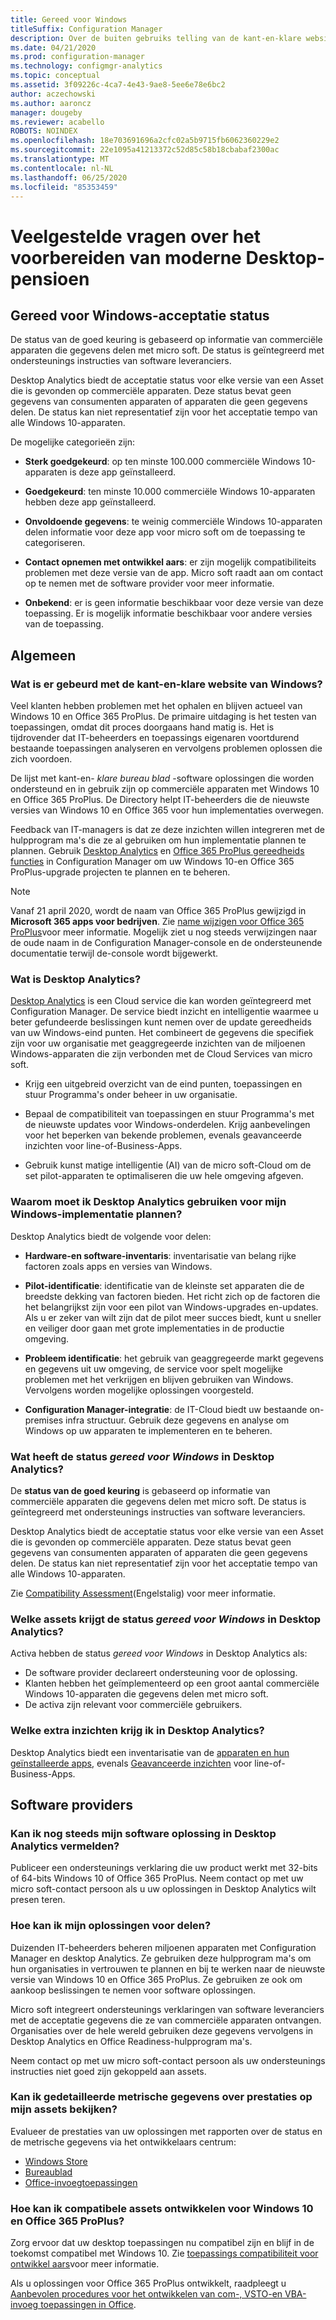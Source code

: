 ```yaml
---
title: Gereed voor Windows
titleSuffix: Configuration Manager
description: Over de buiten gebruiks telling van de kant-en-klare website van Windows
ms.date: 04/21/2020
ms.prod: configuration-manager
ms.technology: configmgr-analytics
ms.topic: conceptual
ms.assetid: 3f09226c-4ca7-4e43-9ae8-5ee6e78e6bc2
author: aczechowski
ms.author: aaroncz
manager: dougeby
ms.reviewer: acabello
ROBOTS: NOINDEX
ms.openlocfilehash: 18e703691696a2cfc02a5b9715fb6062360229e2
ms.sourcegitcommit: 22e1095a41213372c52d85c58b18cbabaf2300ac
ms.translationtype: MT
ms.contentlocale: nl-NL
ms.lasthandoff: 06/25/2020
ms.locfileid: "85353459"
---
```

# <a name="ready-for-modern-desktop-retirement-faq"></a>Veelgestelde vragen over het voorbereiden van moderne Desktop-pensioen

<!-- placeholder -->

## <a name="ready-for-windows-adoption-status"></a>Gereed voor Windows-acceptatie status

De status van de goed keuring is gebaseerd op informatie van commerciële apparaten die gegevens delen met micro soft. De status is geïntegreerd met ondersteunings instructies van software leveranciers.

Desktop Analytics biedt de acceptatie status voor elke versie van een Asset die is gevonden op commerciële apparaten. Deze status bevat geen gegevens van consumenten apparaten of apparaten die geen gegevens delen. De status kan niet representatief zijn voor het acceptatie tempo van alle Windows 10-apparaten.

De mogelijke categorieën zijn:

- **Sterk goedgekeurd**: op ten minste 100.000 commerciële Windows 10-apparaten is deze app geïnstalleerd.

- **Goedgekeurd**: ten minste 10.000 commerciële Windows 10-apparaten hebben deze app geïnstalleerd.

- **Onvoldoende gegevens**: te weinig commerciële Windows 10-apparaten delen informatie voor deze app voor micro soft om de toepassing te categoriseren.

- **Contact opnemen met ontwikkel aars**: er zijn mogelijk compatibiliteits problemen met deze versie van de app. Micro soft raadt aan om contact op te nemen met de software provider voor meer informatie.

- **Onbekend**: er is geen informatie beschikbaar voor deze versie van deze toepassing. Er is mogelijk informatie beschikbaar voor andere versies van de toepassing.

## <a name="general"></a>Algemeen

### <a name="what-happened-to-the-ready-for-windows-website"></a>Wat is er gebeurd met de kant-en-klare website van Windows?

Veel klanten hebben problemen met het ophalen en blijven actueel van Windows 10 en Office 365 ProPlus. De primaire uitdaging is het testen van toepassingen, omdat dit proces doorgaans hand matig is. Het is tijdrovender dat IT-beheerders en toepassings eigenaren voortdurend bestaande toepassingen analyseren en vervolgens problemen oplossen die zich voordoen.

De lijst met kant-en- *klare bureau blad* -software oplossingen die worden ondersteund en in gebruik zijn op commerciële apparaten met Windows 10 en Office 365 ProPlus. De Directory helpt IT-beheerders die de nieuwste versies van Windows 10 en Office 365 voor hun implementaties overwegen.

Feedback van IT-managers is dat ze deze inzichten willen integreren met de hulpprogram ma's die ze al gebruiken om hun implementatie plannen te plannen. Gebruik [Desktop Analytics](https://aka.ms/dadocs) en [Office 365 ProPlus gereedheids functies](https://docs.microsoft.com/deployoffice/readiness-tools#office-365-proplus-readiness-features-in-configuration-manager-current-branch) in Configuration Manager om uw Windows 10-en Office 365 ProPlus-upgrade projecten te plannen en te beheren. 

> [!Note]
> Vanaf 21 april 2020, wordt de naam van Office 365 ProPlus gewijzigd in **Microsoft 365 apps voor bedrijven**. Zie [name wijzigen voor Office 365 ProPlus](https://docs.microsoft.com/deployoffice/name-change)voor meer informatie. Mogelijk ziet u nog steeds verwijzingen naar de oude naam in de Configuration Manager-console en de ondersteunende documentatie terwijl de-console wordt bijgewerkt.

### <a name="what-is-desktop-analytics"></a>Wat is Desktop Analytics?

[Desktop Analytics](https://aka.ms/dadocs) is een Cloud service die kan worden geïntegreerd met Configuration Manager. De service biedt inzicht en intelligentie waarmee u beter gefundeerde beslissingen kunt nemen over de update gereedheids van uw Windows-eind punten. Het combineert de gegevens die specifiek zijn voor uw organisatie met geaggregeerde inzichten van de miljoenen Windows-apparaten die zijn verbonden met de Cloud Services van micro soft.

-    Krijg een uitgebreid overzicht van de eind punten, toepassingen en stuur Programma's onder beheer in uw organisatie.

-    Bepaal de compatibiliteit van toepassingen en stuur Programma's met de nieuwste updates voor Windows-onderdelen. Krijg aanbevelingen voor het beperken van bekende problemen, evenals geavanceerde inzichten voor line-of-Business-Apps.

-    Gebruik kunst matige intelligentie (AI) van de micro soft-Cloud om de set pilot-apparaten te optimaliseren die uw hele omgeving afgeven.

### <a name="why-should-i-use-desktop-analytics-for-my-windows-deployment-plans"></a>Waarom moet ik Desktop Analytics gebruiken voor mijn Windows-implementatie plannen?

Desktop Analytics biedt de volgende voor delen:

-    **Hardware-en software-inventaris**: inventarisatie van belang rijke factoren zoals apps en versies van Windows.

-    **Pilot-identificatie**: identificatie van de kleinste set apparaten die de breedste dekking van factoren bieden. Het richt zich op de factoren die het belangrijkst zijn voor een pilot van Windows-upgrades en-updates. Als u er zeker van wilt zijn dat de pilot meer succes biedt, kunt u sneller en veiliger door gaan met grote implementaties in de productie omgeving.

-    **Probleem identificatie**: het gebruik van geaggregeerde markt gegevens en gegevens uit uw omgeving, de service voor spelt mogelijke problemen met het verkrijgen en blijven gebruiken van Windows. Vervolgens worden mogelijke oplossingen voorgesteld.

-    **Configuration Manager-integratie**: de IT-Cloud biedt uw bestaande on-premises infra structuur. Gebruik deze gegevens en analyse om Windows op uw apparaten te implementeren en te beheren.

### <a name="what-does-the-ready-for-windows-status-mean-in-desktop-analytics"></a>Wat heeft de status *gereed voor Windows* in Desktop Analytics?

De **status van de goed keuring** is gebaseerd op informatie van commerciële apparaten die gegevens delen met micro soft. De status is geïntegreerd met ondersteunings instructies van software leveranciers.

Desktop Analytics biedt de acceptatie status voor elke versie van een Asset die is gevonden op commerciële apparaten. Deze status bevat geen gegevens van consumenten apparaten of apparaten die geen gegevens delen. De status kan niet representatief zijn voor het acceptatie tempo van alle Windows 10-apparaten.

Zie [Compatibility Assessment](compat-assessment.md)(Engelstalig) voor meer informatie.

### <a name="what-assets-get-the-ready-for-windows-status-in-desktop-analytics"></a>Welke assets krijgt de status *gereed voor Windows* in Desktop Analytics? 

Activa hebben de status *gereed voor Windows* in Desktop Analytics als:

-    De software provider declareert ondersteuning voor de oplossing.
-    Klanten hebben het geïmplementeerd op een groot aantal commerciële Windows 10-apparaten die gegevens delen met micro soft.
-    De activa zijn relevant voor commerciële gebruikers.

### <a name="what-additional-insights-do-i-get-in-desktop-analytics"></a>Welke extra inzichten krijg ik in Desktop Analytics?

Desktop Analytics biedt een inventarisatie van de [apparaten en hun geïnstalleerde apps](about-assets.md), evenals [Geavanceerde inzichten](compat-assessment.md#advanced-insights) voor line-of-Business-Apps. 

## <a name="software-providers"></a>Software providers

### <a name="can-i-still-list-my-software-solution-in-desktop-analytics"></a>Kan ik nog steeds mijn software oplossing in Desktop Analytics vermelden?

Publiceer een ondersteunings verklaring die uw product werkt met 32-bits of 64-bits Windows 10 of Office 365 ProPlus. Neem contact op met uw micro soft-contact persoon als u uw oplossingen in Desktop Analytics wilt presen teren.

### <a name="how-can-listing-my-solutions-benefit-me"></a>Hoe kan ik mijn oplossingen voor delen?

Duizenden IT-beheerders beheren miljoenen apparaten met Configuration Manager en desktop Analytics. Ze gebruiken deze hulpprogram ma's om hun organisaties in vertrouwen te plannen en bij te werken naar de nieuwste versie van Windows 10 en Office 365 ProPlus. Ze gebruiken ze ook om aankoop beslissingen te nemen voor software oplossingen.

Micro soft integreert ondersteunings verklaringen van software leveranciers met de acceptatie gegevens die ze van commerciële apparaten ontvangen. Organisaties over de hele wereld gebruiken deze gegevens vervolgens in Desktop Analytics en Office Readiness-hulpprogram ma's. 

Neem contact op met uw micro soft-contact persoon als uw ondersteunings instructies niet goed zijn gekoppeld aan assets.

### <a name="can-i-see-detailed-performance-metrics-on-my-assets"></a>Kan ik gedetailleerde metrische gegevens over prestaties op mijn assets bekijken?

Evalueer de prestaties van uw oplossingen met rapporten over de status en de metrische gegevens via het ontwikkelaars centrum: 

- [Windows Store](https://docs.microsoft.com/windows/uwp/publish/health-report)
- [Bureaublad](https://docs.microsoft.com/windows/desktop/appxpkg/windows-desktop-application-program)
- [Office-invoegtoepassingen](https://docs.microsoft.com/office/dev/store/update-unpublish-and-view-metrics) 

### <a name="how-can-i-develop-compatible-assets-for-windows-10-and-office-365-proplus"></a>Hoe kan ik compatibele assets ontwikkelen voor Windows 10 en Office 365 ProPlus?

Zorg ervoor dat uw desktop toepassingen nu compatibel zijn en blijf in de toekomst compatibel met Windows 10. Zie [toepassings compatibiliteit voor ontwikkel aars](https://developer.microsoft.com/windows/desktop/app-compatibility)voor meer informatie.

Als u oplossingen voor Office 365 ProPlus ontwikkelt, raadpleegt u [Aanbevolen procedures voor het ontwikkelen van com-, VSTO-en VBA-invoeg toepassingen in Office](https://docs.microsoft.com/visualstudio/vsto/development-best-practices-for-com-vsto-and-vba-add-ins-in-office).
